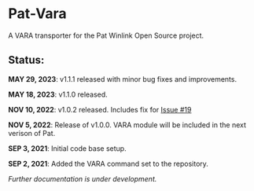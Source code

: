 # Pat-Vara
A VARA transporter for the Pat Winlink Open Source project.

## Status:
**MAY 29, 2023**: v1.1.1 released with minor bug fixes and improvements.

**MAY 18, 2023**: v1.1.0 released.

**NOV 10, 2022**: v1.0.2 released.  Includes fix for [Issue #19](https://github.com/n8jja/Pat-Vara/issues/19)

**NOV 5, 2022**: Release of v1.0.0.  VARA module will be included in the next verison of Pat.

**SEP 3, 2021**: Initial code base setup.

**SEP 2, 2021**: Added the VARA command set to the repository.


*Further documentation is under development.*
